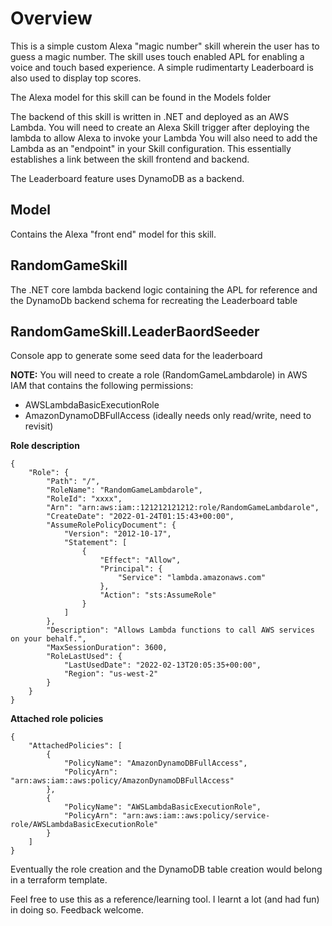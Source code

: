 # Overview

This is a simple custom Alexa "magic number" skill wherein the user has to guess a magic number.
The skill uses touch enabled APL for enabling a voice and touch based experience.
A simple rudimentarty Leaderboard is also used to display top scores.

The Alexa model for this skill can be found in the Models folder

The backend of this skill is written in .NET and deployed as an AWS Lambda.
You will need to create an  Alexa Skill trigger after deploying the lambda to allow Alexa
to invoke your Lambda
You will also need to add the Lambda as an "endpoint" in your Skill configuration. This essentially
establishes a link between the skill frontend and backend.

The Leaderboard feature uses DynamoDB as a backend.

## Model
Contains the Alexa "front end" model for this skill.
## RandomGameSkill
The .NET core lambda backend logic containing the APL for reference and 
the DynamoDb backend schema for recreating the Leaderboard table
## RandomGameSkill.LeaderBaordSeeder
Console app to generate some seed data for the leaderboard

**NOTE:** You will need to create a role (RandomGameLambdarole) in AWS IAM that contains the 
following permissions:
- AWSLambdaBasicExecutionRole
- AmazonDynamoDBFullAccess (ideally needs only read/write, need to revisit)

**Role description**
```
{
    "Role": {
        "Path": "/",
        "RoleName": "RandomGameLambdarole",
        "RoleId": "xxxx",
        "Arn": "arn:aws:iam::121212121212:role/RandomGameLambdarole",
        "CreateDate": "2022-01-24T01:15:43+00:00",
        "AssumeRolePolicyDocument": {
            "Version": "2012-10-17",
            "Statement": [
                {
                    "Effect": "Allow",
                    "Principal": {
                        "Service": "lambda.amazonaws.com"
                    },
                    "Action": "sts:AssumeRole"
                }
            ]
        },
        "Description": "Allows Lambda functions to call AWS services on your behalf.",
        "MaxSessionDuration": 3600,
        "RoleLastUsed": {
            "LastUsedDate": "2022-02-13T20:05:35+00:00",
            "Region": "us-west-2"
        }
    }
}
```

**Attached role policies**
```
{
    "AttachedPolicies": [
        {
            "PolicyName": "AmazonDynamoDBFullAccess",
            "PolicyArn": "arn:aws:iam::aws:policy/AmazonDynamoDBFullAccess"
        },
        {
            "PolicyName": "AWSLambdaBasicExecutionRole",
            "PolicyArn": "arn:aws:iam::aws:policy/service-role/AWSLambdaBasicExecutionRole"
        }
    ]
}
```
Eventually the role creation and the DynamoDB table creation would belong in a 
terraform template.


Feel free to use this as a reference/learning tool. 
I learnt a lot (and had fun) in doing so. Feedback welcome.